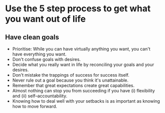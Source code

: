 # Use the 5 step process to get what you want out of life

## Have clean goals

* Prioritise: While you can have virtually anything you want, you can't have everything you want.
* Don't confuse goals with desires.
* Decide what you really want in life by reconciling your goals and your desires.
* Don't mistake the trappings of success for success itself.
* Never rule out a goal because you think it's unattainable.
* Remember that great expectations create great capabilities.
* Almost nothing can stop you from succeeding if you have (i) flexibility and (ii) self–accountability.
* Knowing how to deal well with your setbacks is as important as knowing how to move forward.
